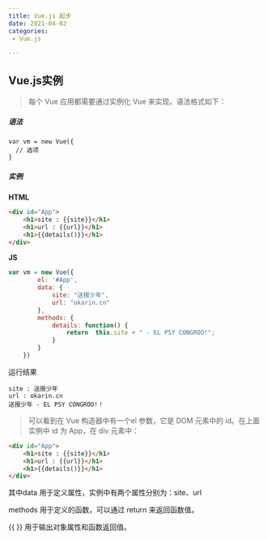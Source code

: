 ```yaml
---
title: Vue.js 起步
date: 2021-04-02
categories:
 - Vue.js

---
```



## Vue.js实例


> 每个 Vue 应用都需要通过实例化 Vue 来实现。语法格式如下：

##### 语法

```
var vm = new Vue({
  // 选项
}
```

##### 实例

**HTML**

```html
<div id="App">
    <h1>site : {{site}}</h1>
    <h1>url : {{url}}</h1>
    <h1>{{details()}}</h1>
</div>
```

**JS**

```js
var vm = new Vue({
        el: '#App',
        data: {
            site: "送报少年",
            url: "okarin.cn"
        },
        methods: {
            details: function() {
                return  this.site + " - EL PSY CONGROO!";
            }
        }
    })
```
运行结果

```
site : 送报少年
url : okarin.cn
送报少年 - EL PSY CONGROO!！
```

>可以看到在 Vue 构造器中有一个el 参数，它是 DOM 元素中的 id。在上面实例中 id 为 App，在 div 元素中：

```html
<div id="App">
    <h1>site : {{site}}</h1>
    <h1>url : {{url}}</h1>
    <h1>{{details()}}</h1>
</div>
```

其中data 用于定义属性，实例中有两个属性分别为：site、url

methods 用于定义的函数，可以通过 return 来返回函数值。

{{ }} 用于输出对象属性和函数返回值。

